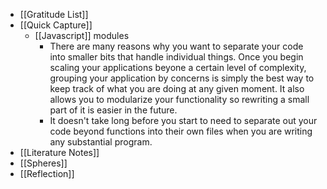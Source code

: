 - [[Gratitude List]]
- [[Quick Capture]]
    - [[Javascript]] modules
        - There are many reasons why you want to separate your code into smaller bits that handle individual things. Once you begin scaling your applications beyone a certain level of complexity, grouping your application by concerns is simply the best way to keep track of what you are doing at any given moment. It also allows you to modularize your functionality so rewriting a small part of it is easier in the future. 
        - It doesn't take long before you start to need to separate out your code beyond functions into their own files when you are writing any substantial program. 
- [[Literature Notes]]
- [[Spheres]] 
- [[Reflection]]
